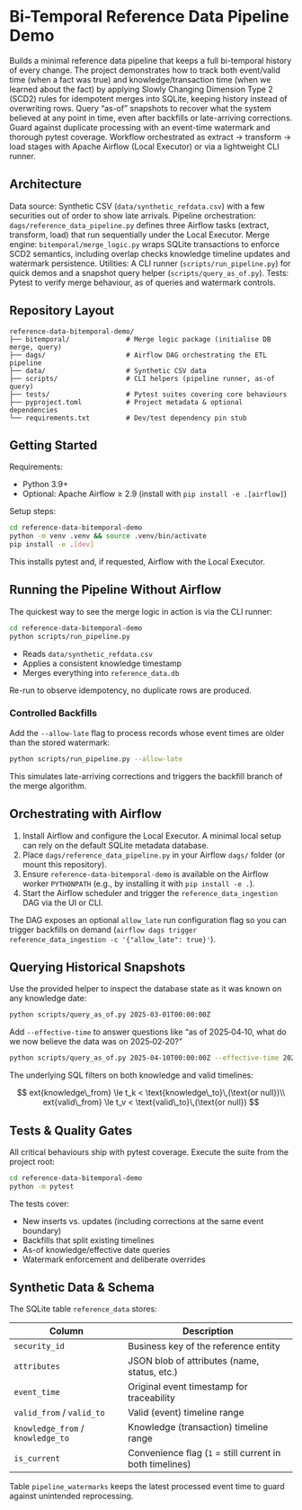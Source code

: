 # Bi-Temporal Reference Data Pipeline Demo

Builds a minimal reference data pipeline that keeps a full bi-temporal history of every change. The project demonstrates how to track both event/valid time (when a fact was true) and knowledge/transaction time (when we learned about the fact) by applying Slowly Changing Dimension Type 2 (SCD2) rules for idempotent merges into SQLite, keeping history instead of overwriting rows. Query “as-of” snapshots to recover what the system believed at any point in time, even after backfills or late-arriving corrections. Guard against duplicate processing with an event-time watermark and thorough pytest coverage. Workflow orchestrated as extract → transform → load stages with Apache Airflow (Local Executor) or via a lightweight CLI runner.

## Architecture
Data source: Synthetic CSV (`data/synthetic_refdata.csv`) with a few securities out of order to show late arrivals.
Pipeline orchestration: `dags/reference_data_pipeline.py` defines three Airflow tasks (extract, transform, load) that run sequentially under the Local Executor.
Merge engine: `bitemporal/merge_logic.py` wraps SQLite transactions to enforce SCD2 semantics, including overlap checks knowledge timeline updates and watermark persistence.
Utilities: A CLI runner (`scripts/run_pipeline.py`) for quick demos and a snapshot query helper (`scripts/query_as_of.py`).
Tests: Pytest to verify merge behaviour, as of queries and watermark controls.

## Repository Layout

```
reference-data-bitemporal-demo/
├── bitemporal/              # Merge logic package (initialise DB merge, query)
├── dags/                    # Airflow DAG orchestrating the ETL pipeline
├── data/                    # Synthetic CSV data
├── scripts/                 # CLI helpers (pipeline runner, as-of query)
├── tests/                   # Pytest suites covering core behaviours
├── pyproject.toml           # Project metadata & optional dependencies
└── requirements.txt         # Dev/test dependency pin stub
```

## Getting Started

Requirements:

- Python 3.9+
- Optional: Apache Airflow ≥ 2.9 (install with `pip install -e .[airflow]`)

Setup steps:

```bash
cd reference-data-bitemporal-demo
python -m venv .venv && source .venv/bin/activate
pip install -e .[dev]
```

This installs pytest and, if requested, Airflow with the Local Executor.

## Running the Pipeline Without Airflow

The quickest way to see the merge logic in action is via the CLI runner:

```bash
cd reference-data-bitemporal-demo
python scripts/run_pipeline.py
```

- Reads `data/synthetic_refdata.csv`
- Applies a consistent knowledge timestamp
- Merges everything into `reference_data.db`

Re-run to observe idempotency, no duplicate rows are produced.

### Controlled Backfills

Add the `--allow-late` flag to process records whose event times are older than the stored watermark:

```bash
python scripts/run_pipeline.py --allow-late
```

This simulates late-arriving corrections and triggers the backfill branch of the merge algorithm.

## Orchestrating with Airflow

1. Install Airflow and configure the Local Executor. A minimal local setup can rely on the default SQLite metadata database.
2. Place `dags/reference_data_pipeline.py` in your Airflow `dags/` folder (or mount this repository).
3. Ensure `reference-data-bitemporal-demo` is available on the Airflow worker `PYTHONPATH` (e.g., by installing it with `pip install -e .`).
4. Start the Airflow scheduler and trigger the `reference_data_ingestion` DAG via the UI or CLI.

The DAG exposes an optional `allow_late` run configuration flag so you can trigger backfills on demand (`airflow dags trigger reference_data_ingestion -c '{"allow_late": true}'`).

## Querying Historical Snapshots

Use the provided helper to inspect the database state as it was known on any knowledge date:

```bash
python scripts/query_as_of.py 2025-03-01T00:00:00Z
```

Add `--effective-time` to answer questions like “as of 2025‑04‑10, what do we
now believe the data was on 2025‑02‑20?”

```bash
python scripts/query_as_of.py 2025-04-10T00:00:00Z --effective-time 2025-02-20T00:00:00Z
```

The underlying SQL filters on both knowledge and valid timelines:

$$
	ext{knowledge\_from} \le t_k < \text{knowledge\_to}\,(\text{or null})\\
	ext{valid\_from} \le t_v < \text{valid\_to}\,(\text{or null})
$$

## Tests & Quality Gates

All critical behaviours ship with pytest coverage. Execute the suite from the project root:

```bash
cd reference-data-bitemporal-demo
python -m pytest
```

The tests cover:
- New inserts vs. updates (including corrections at the same event boundary)
- Backfills that split existing timelines
- As-of knowledge/effective date queries
- Watermark enforcement and deliberate overrides

## Synthetic Data & Schema

The SQLite table `reference_data` stores:

| Column | Description |
| --- | --- |
| `security_id` | Business key of the reference entity |
| `attributes` | JSON blob of attributes (name, status, etc.) |
| `event_time` | Original event timestamp for traceability |
| `valid_from` / `valid_to` | Valid (event) timeline range |
| `knowledge_from` / `knowledge_to` | Knowledge (transaction) timeline range |
| `is_current` | Convenience flag (`1` = still current in both timelines) |

Table `pipeline_watermarks` keeps the latest processed event time to guard against unintended reprocessing.
